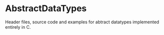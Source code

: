 # AbstractDataTypes
Header files, source code and examples for abtract datatypes implemented entirely in C.
